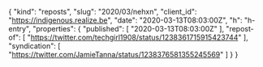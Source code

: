 {
  "kind": "reposts",
  "slug": "2020/03/nehxn",
  "client_id": "https://indigenous.realize.be",
  "date": "2020-03-13T08:03:00Z",
  "h": "h-entry",
  "properties": {
    "published": [
      "2020-03-13T08:03:00Z"
    ],
    "repost-of": [
      "https://twitter.com/techgirl1908/status/1238361715915423744"
    ],
    "syndication": [
      "https://twitter.com/JamieTanna/status/1238376581355245569"
    ]
  }
}
